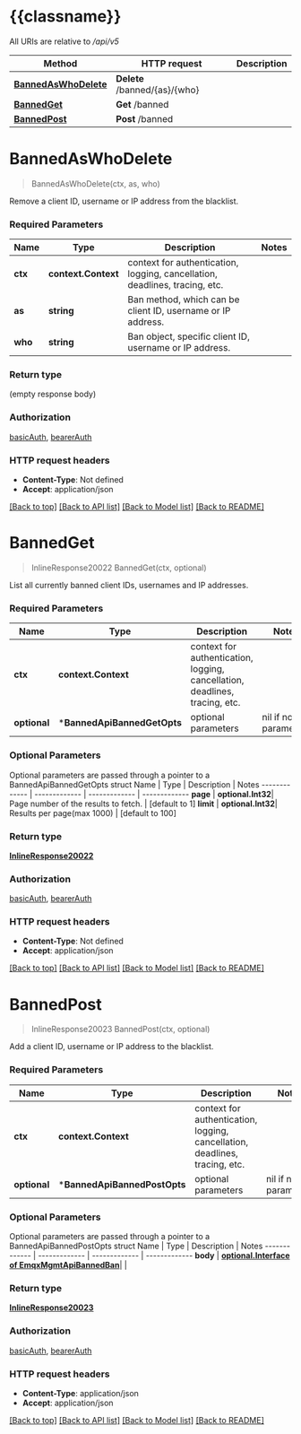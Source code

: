 # {{classname}}

All URIs are relative to */api/v5*

Method | HTTP request | Description
------------- | ------------- | -------------
[**BannedAsWhoDelete**](BannedApi.md#BannedAsWhoDelete) | **Delete** /banned/{as}/{who} | 
[**BannedGet**](BannedApi.md#BannedGet) | **Get** /banned | 
[**BannedPost**](BannedApi.md#BannedPost) | **Post** /banned | 

# **BannedAsWhoDelete**
> BannedAsWhoDelete(ctx, as, who)


Remove a client ID, username or IP address from the blacklist.

### Required Parameters

Name | Type | Description  | Notes
------------- | ------------- | ------------- | -------------
 **ctx** | **context.Context** | context for authentication, logging, cancellation, deadlines, tracing, etc.
  **as** | **string**| Ban method, which can be client ID, username or IP address. | 
  **who** | **string**| Ban object, specific client ID, username or IP address. | 

### Return type

 (empty response body)

### Authorization

[basicAuth](../README.md#basicAuth), [bearerAuth](../README.md#bearerAuth)

### HTTP request headers

 - **Content-Type**: Not defined
 - **Accept**: application/json

[[Back to top]](#) [[Back to API list]](../README.md#documentation-for-api-endpoints) [[Back to Model list]](../README.md#documentation-for-models) [[Back to README]](../README.md)

# **BannedGet**
> InlineResponse20022 BannedGet(ctx, optional)


List all currently banned client IDs, usernames and IP addresses.

### Required Parameters

Name | Type | Description  | Notes
------------- | ------------- | ------------- | -------------
 **ctx** | **context.Context** | context for authentication, logging, cancellation, deadlines, tracing, etc.
 **optional** | ***BannedApiBannedGetOpts** | optional parameters | nil if no parameters

### Optional Parameters
Optional parameters are passed through a pointer to a BannedApiBannedGetOpts struct
Name | Type | Description  | Notes
------------- | ------------- | ------------- | -------------
 **page** | **optional.Int32**| Page number of the results to fetch. | [default to 1]
 **limit** | **optional.Int32**| Results per page(max 1000) | [default to 100]

### Return type

[**InlineResponse20022**](inline_response_200_22.md)

### Authorization

[basicAuth](../README.md#basicAuth), [bearerAuth](../README.md#bearerAuth)

### HTTP request headers

 - **Content-Type**: Not defined
 - **Accept**: application/json

[[Back to top]](#) [[Back to API list]](../README.md#documentation-for-api-endpoints) [[Back to Model list]](../README.md#documentation-for-models) [[Back to README]](../README.md)

# **BannedPost**
> InlineResponse20023 BannedPost(ctx, optional)


Add a client ID, username or IP address to the blacklist.

### Required Parameters

Name | Type | Description  | Notes
------------- | ------------- | ------------- | -------------
 **ctx** | **context.Context** | context for authentication, logging, cancellation, deadlines, tracing, etc.
 **optional** | ***BannedApiBannedPostOpts** | optional parameters | nil if no parameters

### Optional Parameters
Optional parameters are passed through a pointer to a BannedApiBannedPostOpts struct
Name | Type | Description  | Notes
------------- | ------------- | ------------- | -------------
 **body** | [**optional.Interface of EmqxMgmtApiBannedBan**](EmqxMgmtApiBannedBan.md)|  | 

### Return type

[**InlineResponse20023**](inline_response_200_23.md)

### Authorization

[basicAuth](../README.md#basicAuth), [bearerAuth](../README.md#bearerAuth)

### HTTP request headers

 - **Content-Type**: application/json
 - **Accept**: application/json

[[Back to top]](#) [[Back to API list]](../README.md#documentation-for-api-endpoints) [[Back to Model list]](../README.md#documentation-for-models) [[Back to README]](../README.md)

